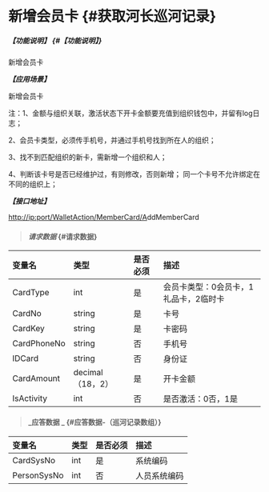 # 新增会员卡 {#获取河长巡河记录}

##### _【功能说明】_ {#【功能说明】}

新增会员卡

_**【应用场景】**_

新增会员卡

注：1、金额与组织关联，激活状态下开卡金额要充值到组织钱包中，并留有log日志；

2、会员卡类型，必须传手机号，并通过手机号找到所在人的组织；

3、找不到匹配组织的新卡，需新增一个组织和人；

4、判断该卡号是否已经维护过，有则修改，否则新增； 同一个卡号不允许绑定在不同的组织上；

_**【接口地址】**_

[http://ip:port/WalletAction/MemberCard/A](http://ip:port/HMQuery/PatrolRiver/GetPatrolRivers)ddMemberCard

> #### _请求数据_ {#请求数据}

| 变量名 | 类型 | 是否必须 | 描述 |
| :--- | :--- | :--- | :--- |
| CardType | int | 是 | 会员卡类型：0会员卡，1礼品卡，2临时卡 |
| CardNo | string | 是 | 卡号 |
| CardKey | string | 是 | 卡密码 |
| CardPhoneNo | string | 否 | 手机号 |
| IDCard | string | 否 | 身份证 |
| CardAmount | decimal（18，2） | 是 | 开卡金额 |
| IsActivity | int | 否 | 是否激活：0否，1是 |

> #### _应答数据 _ {#应答数据-（巡河记录数组）}

| 变量名 | 类型 | 是否必须 | 描述 |
| :--- | :--- | :--- | :--- |
| CardSysNo | int | 是 | 系统编码 |
| PersonSysNo | int | 否 | 人员系统编码 |



